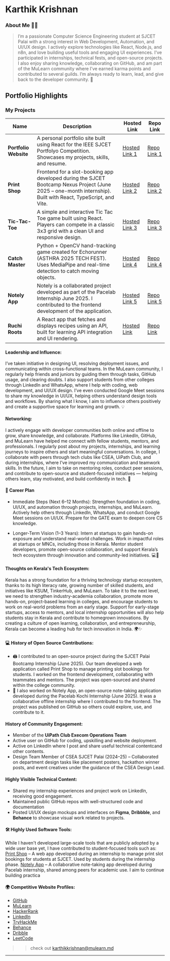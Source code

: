 # Karthik Krishnan

### About Me 👨‍💻

> I’m a passionate Computer Science Engineering student at SJCET Palai with a strong interest in Web Development, Automation, and UI/UX design. I actively explore technologies like React, Node.js, and n8n, and love building useful tools and engaging UI experiences. I've participated in internships, technical fests, and open-source projects. I also enjoy sharing knowledge, collaborating on GitHub, and am part of the MuLearn community where I’ve earned karma points and contributed to several guilds. I’m always ready to learn, lead, and give back to the developer community. 🚀

## Portfolio Highlights

### My Projects

| Name                      | Description                                | Hosted Link                                                | Repo Link                                                      |
|---------------------------|---------------------------------------------------------------------------------------------------------------------------------|------------------------------------------------------------|----------------------------------------------------------------|
| **Portfolio Website**  | A personal portfolio site built using React for the IEEE SJCET Portfolyo Competition. Showcases my projects, skills, and resume. | [Hosted Link 1](https://karthikkk-portfolio.vercel.app)    | [Repo Link 1](https://github.com/iamkarthik2004/karthik-portfolio)  |
| **Print Shop**  | Frontend for a slot-booking app developed during the SJCET Bootcamp Nexus Project (June 2025 – one-month internship). Built with React, TypeScript, and Vite.	| [Hosted Link 2](https://print-shop-project.vercel.app)    | [Repo Link 2](https://github.com/iamkarthik2004/Print-Shop)  |
| **Tic-Tac-Toe**  | A simple and interactive Tic Tac Toe game built using React. Players can compete in a classic 3x3 grid with a clean UI and responsive design.		| [Hosted Link 3](https://github.com/iamkarthik2004/Tic-Tac-Toe-Game)    | [Repo Link 3](https://github.com/iamkarthik2004/Tic-Tac-Toe-Game)  |
| **Catch Master** | Python + OpenCV hand-tracking game created for Echorunner (ASTHRA 2025 TECH FEST). Uses MediaPipe and real-time detection to catch moving objects.	| [Hosted Link 4](nil)    | [Repo Link 4](https://github.com/iamkarthik2004/CATCH-MASTER_Asthra)  |
| **Notely App** | Notely is a collaborated project developed as part of the Pacelab Internship June 2025. I contributed to the frontend development of the application.| [Hosted Link 5](https://notely-app-indol.vercel.app/) | [Repo Link 5](https://github.com/iamkarthik2004/NotelyApp)  |
| **Ruchi Roots**          | A React app that fetches and displays recipes using an API, built for learning API integration and UI rendering.              | [Hosted Link](https://ruchi-roots.vercel.app/)      | [Repo Link](https://github.com/iamkarthik2004/Ruchi-Roots)           |

#### Leadership and Influence:
I’ve taken initiative in designing UI, resolving deployment issues, and communicating within cross-functional teams. In the MuLearn community, I regularly help friends and juniors by guiding them through tasks, GitHub usage, and clearing doubts. I also support students from other colleges through LinkedIn and WhatsApp, where I help with coding, web development, and UI/UX design. I’ve even conducted Google Meet sessions to share my knowledge in UI/UX, helping others understand design tools and workflows. By sharing what I know, I aim to influence others positively and create a supportive space for learning and growth. 💡

#### Networking:
I actively engage with developer communities both online and offline to grow, share knowledge, and collaborate. Platforms like LinkedIn, GitHub, and MuLearn have helped me connect with fellow students, mentors, and professionals. I regularly post about my projects, internships, and learning journeys to inspire others and start meaningful conversations. In college, I collaborate with peers through tech clubs like CSEA, UiPath Club, and during internships, where I’ve improved my communication and teamwork skills. In the future, I aim to take on mentoring roles, conduct peer sessions, and contribute to open-source and student-focused initiatives — helping others learn, stay motivated, and build confidently in tech. 🤝

#### 🎯 Career Plan
- Immediate Steps (Next 6–12 Months):
Strengthen foundation in coding, UI/UX, and automation through projects, internships, and MuLearn.
Actively help others through LinkedIn, WhatsApp, and conduct Google Meet sessions on UI/UX.
Prepare for the GATE exam to deepen core CS knowledge.

- Longer-Term Vision (1–3 Years):
Intern at startups to gain hands-on exposure and understand real-world challenges.
Work in impactful roles at startups or MNCs, including those in Kerala.
Mentor student developers, promote open-source collaboration, and support Kerala’s tech ecosystem through innovation and community-led initiatives. 💻🌱

#### Thoughts on Kerala's Tech Ecosystem:
Kerala has a strong foundation for a thriving technology startup ecosystem, thanks to its high literacy rate, growing number of skilled students, and initiatives like KSUM, TinkerHub, and MuLearn. To take it to the next level, we need to strengthen industry-academia collaboration, promote more hands-on, project-based learning in colleges, and encourage students to work on real-world problems from an early stage. Support for early-stage startups, access to mentors, and local internship opportunities will also help students stay in Kerala and contribute to homegrown innovations. By creating a culture of open learning, collaboration, and entrepreneurship, Kerala can become a leading hub for tech innovation in India. 🌍✨

#### 💻 History of Open Source Contributions:
- 🖨️ I contributed to an open-source project during the SJCET Palai Bootcamp Internship (June 2025). Our team developed a web application called Print Shop to manage printing slot bookings for students. I worked on the frontend development, collaborating with teammates and mentors. The project was open-sourced and shared within the college community.
- 📝 I also worked on Notely App, an open-source note-taking application developed during the Pacelab Kochi Internship (June 2025). It was a collaborative offline internship where I contributed to the frontend. The project was published on GitHub so others could explore, use, and contribute to it.

#### History of Community Engagement:
- Member of the **UiPath Club Execom Operations Team**
- Active user on GitHub for coding, upskilling and website deployment.
- Active on LinkedIn where I post and share useful technical contentcand other contents.
- Design Team Member of CSEA SJCET Palai (2024–25) – Collaborated on department design tasks like placement posters, hackathon winner posts, and event creatives under the guidance of the CSEA Design Lead.

#### Highly Visible Technical Content:

- Shared my internship experiences and project work on LinkedIn, receiving good engagement.
- Maintained public GitHub repos with well-structured code and documentation
- Posted UI/UX design mockups and interfaces on **Figma**, **Dribbble**, and **Behance** to showcase visual work related to projects.

#### 🛠️ Highly Used Software Tools:

While I haven't developed large-scale tools that are publicly adopted by a wide user base yet, I have contributed to student-focused tools such as:
[Print Shop](https://github.com/iamkarthik2004/Print-Shop) – A web app developed during an internship to manage print slot bookings for students at SJCET. Used by students during the internship phase.
[Notely App](https://github.com/iamkarthik2004/NotelyApp) – A collaborative note-taking app developed during Pacelab internship, shared among peers for academic use.
I aim to continue building practica

#### 🌍  Competitive Website Profiles:

- [GitHub](https://www.github.com/iamkarthik2004)
- [MuLearn](https://app.mulearn.org/profile/karthikkrishnan@mulearn)
- [HackerRank](https://www.hackerrank.com/profile/karthikkrishna30)
- [LinkedIn](https://www.linkedin.com/in/karthikkk708)
- [TryHackMe](https://tryhackme.com/p/karthikkrishnan4)
- [Behance](https://www.behance.net/karthikkrishnan10)
- [Dribble](https://dribbble.com/karthik_kk204)
- [LeetCode](https://leetcode.com/u/iamkarthik2004)


>> check out [karthikkrishnan@mulearn.md](karthikkrishnan@mulearn.md)
---

